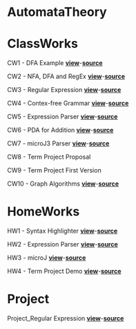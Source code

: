 # AutomataTheory
# ClassWorks
CW1 - DFA Example <a href="https://cagriege.github.io/AutomataTheory/CW1.html"><b>view</b></a>-<a href="https://github.com/cagriege/AutomataTheory/blob/master/CW1.html"><b>source</b></a>
<br></td>


CW2 - NFA, DFA and RegEx <a href="https://cagriege.github.io/AutomataTheory/Cw2.html"><b>view</b></a>-<a href="https://github.com/cagriege/AutomataTheory/blob/master/Cw2.html"><b>source</b></a>
<br></td>


CW3 - Regular Expression <a href="https://cagriege.github.io/AutomataTheory/CW3-Regexp.html"><b>view</b></a>-<a href="https://github.com/cagriege/AutomataTheory/blob/master/CW3-Regexp.html"><b>source</b></a>
<br>


CW4 - Contex-free Grammar <a href="https://cagriege.github.io/AutomataTheory/CW4.html"><b>view</b></a>-<a href="https://github.com/cagriege/AutomataTheory/blob/master/CW4.html"><b>source</b></a>
<br>


CW5 - Expression Parser <a href="https://cagriege.github.io/AutomataTheory/CW5/Expression.html"><b>view</b></a>-<a href="https://github.com/cagriege/AutomataTheory/blob/master/CW5/Expression.html"><b>source</b></a>
<br>

CW6 - PDA for Addition <a href="https://cagriege.github.io/AutomataTheory/CW6.html"><b>view</b></a>-<a href="https://github.com/cagriege/AutomataTheory/blob/master/CW6.html"><b>source</b></a>
<br></td>

CW7 - microJ3 Parser <a href="https://cagriege.github.io/AutomataTheory/CW7/cw7.html"><b>view</b></a>-<a href="https://github.com/cagriege/AutomataTheory/blob/master/CW7/cw7.html"><b>source</b></a>
<br>

CW8 - Term Project Proposal 

CW9 - Term Project First Version 

CW10 - Graph Algorithms <a href="https://cagriege.github.io/AutomataTheory/CW7/cw7.html"><b>view</b></a>-<a href="https://github.com/cagriege/AutomataTheory/blob/master/CW7/cw7.html"><b>source</b></a>
<br>


# HomeWorks
HW1 - Syntax Highlighter <a href="https://cagriege.github.io/AutomataTheory/HW1.html"><b>view</b></a>-<a href="https://github.com/cagriege/AutomataTheory/blob/master/HW1.html"><b>source</b></a>
<br>

HW2 - Expression Parser <a href="https://cagriege.github.io/AutomataTheory/hw2/Expression.html"><b>view</b></a>-<a href="https://github.com/cagriege/AutomataTheory/blob/master/hw2/Expression.html"><b>source</b></a>
<br>

HW3 - microJ <a href="https://cagriege.github.io/AutomataTheory/HW3/microJ1.html"><b>view</b></a>-<a href="https://github.com/cagriege/AutomataTheory/blob/master/HW3/microJ1.html"><b>source</b></a>
<br>

HW4 - Term Project Demo <a href="https://cagriege.github.io/AutomataTheory/project/index.html"><b>view</b></a>-<a href="https://github.com/cagriege/AutomataTheory/blob/master/project/index.html"><b>source</b></a>
<br>

# Project
Project_Regular Expression <a href="https://cagriege.github.io/AutomataTheory/project/index.html"><b>view</b></a>-<a href="https://github.com/cagriege/AutomataTheory/blob/master/project/index.html"><b>source</b></a>
<br>






